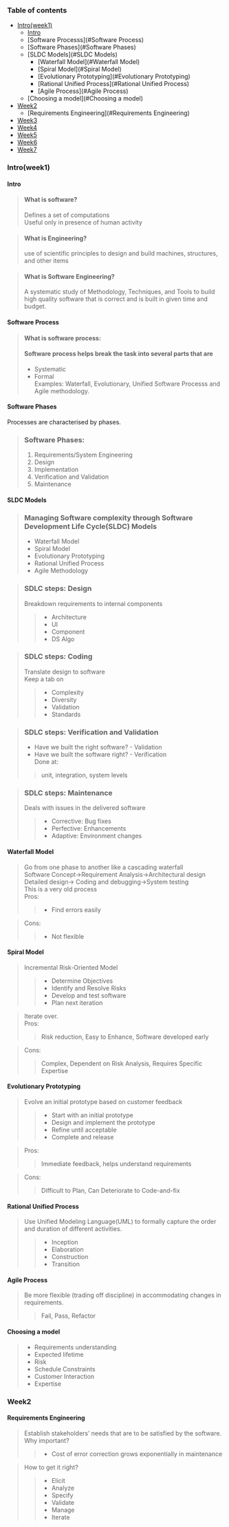 ### Table of contents ###
- [Intro(week1)](#Intro(week1))
	- [Intro](#Intro)
	- [Software Processs](#Software Process)
	- [Software Phases](#Software Phases)
	- [SLDC Models](#SLDC Models)
		- [Waterfall Model](#Waterfall Model)
		- [Spiral Model](#Spiral Model)
		- [Evolutionary Prototyping](#Evolutionary Prototyping)
		- [Rational Unified Process](#Rational Unified Process)
		- [Agile Process](#Agile Process)
	- [Choosing a model](#Choosing a model)
- [Week2](#Week2)
	- [Requirements Engineering](#Requirements Engineering)
- [Week3](#Week3)
- [Week4](#Week4)
- [Week5](#Week5)
- [Week6](#Week6)
- [Week7](#Week7)

### Intro(week1) ###
#### Intro ####
> #### What is software?  
>  
> Defines a set of computations  
> Useful only in presence of human activity  
  

> #### What is Engineering?  
> use of scientific principles to design and build machines, structures, and other items  
  

> #### What is Software Engineering?
> A systematic study of Methodology, Techniques, and Tools to build high quality software that is correct and is built in given time and budget.
#### Software Process ####
> #### What is software process:
> #### Software process helps break the task into several parts that are  
> - Systematic  
> - Formal  
> Examples: Waterfall, Evolutionary, Unified Software Processs and Agile methodology.
#### Software Phases ####
Processes are characterised by phases.
> ### Software Phases:
> 1. Requirements/System Engineering
> 2. Design
> 3. Implementation
> 4. Verification and Validation
> 5. Maintenance
#### SLDC Models ####
> ### Managing Software complexity through Software Development Life Cycle(SLDC) Models
> - Waterfall Model
> - Spiral Model
> - Evolutionary Prototyping
> - Rational Unified Process
> - Agile Methodology  

> ### SDLC steps: Design
> Breakdown requirements to internal components  
>> - Architecture  
>> - UI  
>> - Component  
>> - DS Algo  

> ### SDLC steps: Coding
> Translate design to software  
> Keep a tab on  
>> - Complexity  
>> - Diversity  
>> - Validation  
>> - Standards  

> ### SDLC steps: Verification and Validation  
> - Have we built the right software? - Validation  
> - Have we built the software right? - Verification  
> Done at:  
>> unit, integration, system levels  

> ### SDLC steps: Maintenance
> Deals with issues in the delivered software
>> - Corrective: Bug fixes
>> - Perfective: Enhancements
>> - Adaptive: Environment changes
#### Waterfall Model ####
> Go from one phase to another like a cascading waterfall  
> Software Concept->Requirement Analysis->Architectural design Detailed design-> Coding and debugging->System testing  
> This is a very old process  
> Pros:  
>> - Find errors easily  

> Cons:
>> - Not flexible
#### Spiral Model ####
> Incremental Risk-Oriented Model
>> - Determine Objectives
>> - Identify and Resolve Risks
>> - Develop and test software
>> - Plan next iteration  

> Iterate over.  
> Pros:
>> Risk reduction, Easy to Enhance, Software developed early  

> Cons:
>>  Complex, Dependent on Risk Analysis, Requires Specific Expertise
#### Evolutionary Prototyping ####
> Evolve an initial prototype based on customer feedback  
>> - Start with an initial prototype
>> - Design and implement the prototype
>> - Refine until acceptable
>> - Complete and release  

> Pros:
>> Immediate feedback, helps understand requirements  

> Cons:
>> Difficult to Plan, Can Deteriorate to Code-and-fix
#### Rational Unified Process ####
> Use Unified Modeling Language(UML) to formally capture the order and duration of different activities.  
>> - Inception
>> - Elaboration
>> - Construction
>> - Transition
#### Agile Process ####
> Be more flexible (trading off discipline) in accommodating changes in requirements.  
>> Fail, Pass, Refactor
#### Choosing a model ####
> - Requirements understanding
> - Expected lifetime
> - Risk
> - Schedule Constraints
> - Customer Interaction
> - Expertise
### Week2 ###
#### Requirements Engineering ####
> Establish stakeholders’ needs that are to be satisfied by the software.  
> Why important?
>> - Cost of error correction grows exponentially in maintenance  

> How to get it right?
>> - Elicit  
>> - Analyze
>> - Specify
>> - Validate
>> - Manage  
>> - Iterate  


